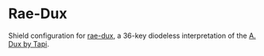 # Rae-Dux

Shield configuration for [rae-dux][1], a 36-key diodeless interpretation of the [A. Dux by Tapi][2].

[1]: https://github.com/andrewjrae/rae-dux
[2]: https://github.com/tapioki/cephalopoda/tree/main/Architeuthis%20dux
